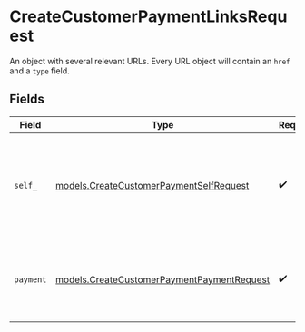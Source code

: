 # CreateCustomerPaymentLinksRequest

An object with several relevant URLs. Every URL object will contain an `href` and a `type` field.


## Fields

| Field                                                                                          | Type                                                                                           | Required                                                                                       | Description                                                                                    |
| ---------------------------------------------------------------------------------------------- | ---------------------------------------------------------------------------------------------- | ---------------------------------------------------------------------------------------------- | ---------------------------------------------------------------------------------------------- |
| `self_`                                                                                        | [models.CreateCustomerPaymentSelfRequest](../models/createcustomerpaymentselfrequest.md)       | :heavy_check_mark:                                                                             | In v2 endpoints, URLs are commonly represented as objects with an `href` and `type` field.     |
| `payment`                                                                                      | [models.CreateCustomerPaymentPaymentRequest](../models/createcustomerpaymentpaymentrequest.md) | :heavy_check_mark:                                                                             | The API resource URL of the [payment](get-payment) that belong to this route.                  |